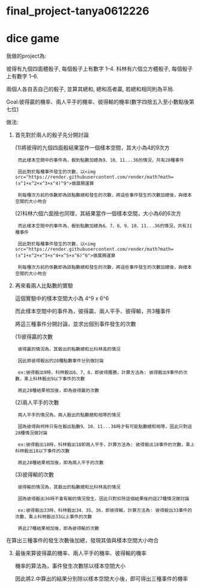 # final_project-tanya0612226

# dice game

我做的project為:

彼得有九個四面體骰子, 每個骰子上有數字 1–4. 科林有六個立方體骰子, 每個骰子上有數字 1–6.

兩個人各自丟自己的骰子, 並算其總和, 總和高者贏, 若總和相同則為平局.

Goal:彼得贏的機率、兩人平手的機率、彼得輸的機率(數字四捨五入至小數點後第七位)

做法:

1. 首先對於兩人的骰子先分開討論

      (1)將彼得的九個四面骰結果當作一個樣本空間，其大小為4的9次方

        而此樣本空間中的事件為，骰到點數加總為9、10、11...36的情況，共有28種事件

        因此對於每種事件發生的次數，以<img src="https://render.githubusercontent.com/render/math?math=(x^1+x^2+x^3+x^4)^9">做展開運算

        則每種次方前的係數即為該點數總和發生的次數，將這些事件發生的次數加總後，與樣本空間的大小吻合

      (2)科林六個六面捨也同理，其結果當作一個樣本空間，大小為6的6次方

        而此樣本空間中的事件為，骰到點數加總為6、7、8、9、10、11...36的情況，共有31種事件

        因此對於每種事件發生的次數，以<img src="https://render.githubusercontent.com/render/math?math=(x^1+x^2+x^3+x^4+x^5+x^6)^6">做展開運算

        則每種次方前的係數即為該點數總和發生的次數，將這些事件發生的次數加總後，與樣本空間的大小吻合

  
  
2. 再來看兩人比點數的實驗

      這個實驗中的樣本空間大小為 4^9 x 6^6

      而此樣本空間中的事件為，彼得贏、兩人平手、彼得輸，共3種事件

      將這三種事件分開討論，並求出個別事件發生的次數

      (1)彼得贏的次數

        彼得贏的情況為，其骰出的點數總和比科林高的情況

        因此將彼得骰出的28種點數事件分別做討論

        ex:彼得骰出9時，科林骰出6、7、8，即彼得獲勝，計算方法為: 彼得骰出9事件的次數，乘上科林骰出9以下事件的次數

        將此28種結果相加後，即為彼得贏的次數

      (2)兩人平手的次數

        兩人平手的情況為，兩人骰出的點數總和相等的情況

        因為彼得與柯林只有在骰出點數9、10、11...36時才有可能點數總和相等，因此只對這28種情況做討論

        ex:彼得骰出18時，科林骰出18即兩人平手，計算方法為: 彼得骰出18事件的次數，乘上科林骰出18以下事件的次數

        將此28種結果相加後，即為兩人平手的次數

      (3)彼得輸的次數

        彼得輸的情況為，其骰出的點數總和比科林高的情況

        因為彼得骰出36時不會有輸的情況發生，因此只對扣除這個結果後的這27種情況做討論

        ex:彼得骰出33時，科林骰出34、35、36，即彼得輸，計算方法為: 彼得骰出33事件的次數，乘上科林骰出33以上事件的次數

        將此27種結果相加後，即為彼得輸的次數
  
  
  
  在算出三種事件的發生次數後加總，發現其值與樣本空間大小吻合
  
  3. 最後來算彼得贏的機率、兩人平手的機率、彼得輸的機率
  
      機率的算法為，事件發生次數除以樣本空間大小

      因此將2.中算出的結果分別除以樣本空間大小後，即可得出三種事件的機率
